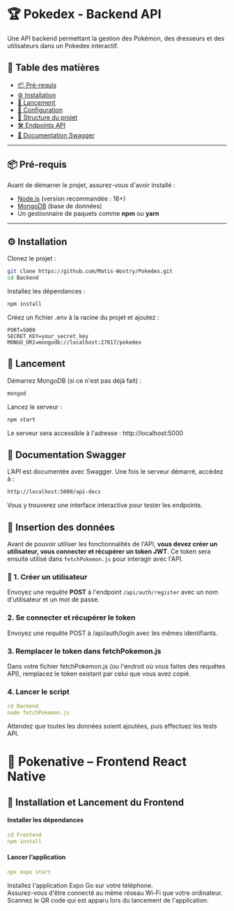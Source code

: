 # 🏆 Pokedex - Backend API

Une API backend permettant la gestion des Pokémon, des dresseurs et des utilisateurs dans un Pokedex interactif.

## 📌 Table des matières
- [📦 Pré-requis](#-pré-requis)
- [⚙️ Installation](#%EF%B8%8F-installation)
- [🚀 Lancement](#-lancement)
- [🔐 Configuration](#-configuration)
- [📁 Structure du projet](#-structure-du-projet)
- [🛠 Endpoints API](#-endpoints-api)
- [📄 Documentation Swagger](#-documentation-swagger)

---

## 📦 Pré-requis

Avant de démarrer le projet, assurez-vous d'avoir installé :

- [Node.js](https://nodejs.org/) (version recommandée : 16+)
- [MongoDB](https://www.mongodb.com/) (base de données)
- Un gestionnaire de paquets comme **npm** ou **yarn**

---

## ⚙️ Installation

Clonez le projet :

```bash
git clone https://github.com/Matis-Wostry/Pokedex.git
cd Backend
```

Installez les dépendances :

```bash
npm install
```

Créez un fichier .env à la racine du projet et ajoutez :

```
PORT=5000
SECRET_KEY=your_secret_key
MONGO_URI=mongodb://localhost:27017/pokedex
```

## 🚀 Lancement
Démarrez MongoDB (si ce n'est pas déjà fait) :
```bash
mongod
```

Lancez le serveur :
```bash
npm start
```

Le serveur sera accessible à l'adresse : http://localhost:5000

## 📄 Documentation Swagger
L’API est documentée avec Swagger. Une fois le serveur démarré, accédez à :

```bash
http://localhost:5000/api-docs
```

Vous y trouverez une interface interactive pour tester les endpoints.

## 📝 Insertion des données

Avant de pouvoir utiliser les fonctionnalités de l'API, **vous devez créer un utilisateur, vous connecter et récupérer un token JWT**. 
Ce token sera ensuite utilisé dans `fetchPokemon.js` pour interagir avec l'API.

### 🔹 1. Créer un utilisateur

Envoyez une requête **POST** à l'endpoint `/api/auth/register` avec un nom d'utilisateur et un mot de passe.

### 2. Se connecter et récupérer le token

Envoyez une requête POST à /api/auth/login avec les mêmes identifiants.

### 3. Remplacer le token dans fetchPokemon.js

Dans votre fichier fetchPokemon.js (ou l'endroit où vous faites des requêtes API), remplacez le token existant par celui que vous avez copié.

### 4. Lancer le script
``` yaml
cd Backend
node fetchPokemon.js
```

Attendez que toutes les données soient ajoutées, puis effectuez les tests API.

# 📱 Pokenative – Frontend React Native

## 🚀 Installation et Lancement du Frontend

#### Installer les dépendances

``` yaml
cd Frontend
npm install
```

#### Lancer l’application

``` yaml
npx expo start
```

Installez l'application Expo Go sur votre téléphone.  
Assurez-vous d'être connecté au même réseau Wi-Fi que votre ordinateur.  
Scannez le QR code qui est apparu lors du lancement de l'application.  